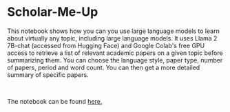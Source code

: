 # Scholar-Me-Up

This notebook shows how you can you use large language models to learn about virtually any topic, including large language models. It uses Llama 2 7B-chat (accessed from Hugging Face) and Google Colab's free GPU access to retrieve a list of relevant academic papers on a given topic before summarizing them. You can choose the language style, paper type, number of papers, period and word count. You can then get a more detailed summary of specific papers. 

<br/>

The notebook can be found [here.]([scholar_me_up.ipynb])
